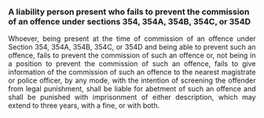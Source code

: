 ### A liability person present who fails to prevent the commission of an offence under sections 354, 354A, 354B, 354C, or 354D
<div style="text-align: justify">

Whoever, being present at the time of commission of an offence under Section 354, 354A, 354B, 354C, or 354D and being able to prevent such an offence, fails to prevent the commission of such an offence or, not being in a position to prevent the commission of such an offence, fails to give information of the commission of such an offence to the nearest magistrate or police officer, by any mode, with the intention of screening the offender from legal punishment, shall be liable for abetment of such an offence and shall be punished with imprisonment of either description, which may extend to three years, with a fine, or with both.

</div>
